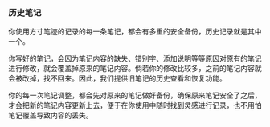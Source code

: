 ### 历史笔记



你使用方寸笔迹的记录的每一条笔记，都会有多重的安全备份，历史记录就是其中一个。

你写好的笔记，会因为笔记内容的缺失、错别字、添加说明等等原因对原有的笔记进行修改，就会覆盖掉原来的笔记内容。倘若你的修改比较多，之前的笔记内容就会被改掉，找不回来。因此，我们提供旧笔记的历史查看和恢复功能。

你的每一次笔记调整，都会先对原来的笔记做好备份，确保原来笔记安全了之后，才会把新的笔记内容更新上去，便于在你使用中随时找到灵感进行记录，也不用怕笔记覆盖导致内容的丢失。

